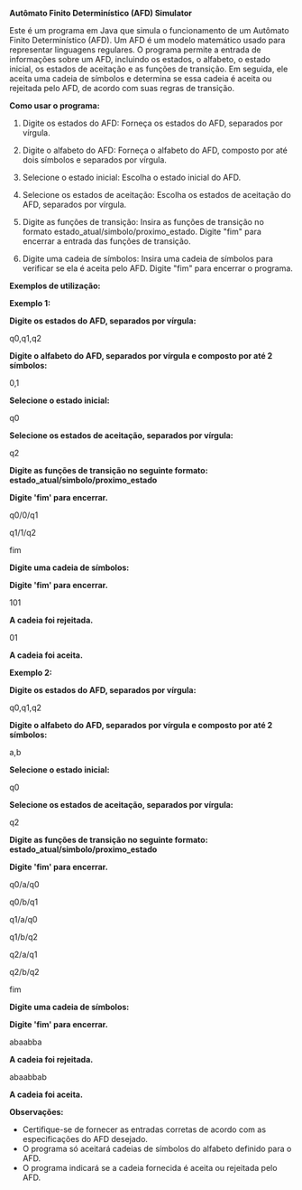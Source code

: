 **Autômato Finito Determinístico (AFD) Simulator**

Este é um programa em Java que simula o funcionamento de um Autômato Finito Determinístico (AFD). Um AFD é um modelo matemático usado para representar linguagens regulares. O programa permite a entrada de informações sobre um AFD, incluindo os estados, o alfabeto, o estado inicial, os estados de aceitação e as funções de transição. Em seguida, ele aceita uma cadeia de símbolos e determina se essa cadeia é aceita ou rejeitada pelo AFD, de acordo com suas regras de transição.

**Como usar o programa:**
1. Digite os estados do AFD: Forneça os estados do AFD, separados por vírgula.

2. Digite o alfabeto do AFD: Forneça o alfabeto do AFD, composto por até dois símbolos e separados por vírgula.

3. Selecione o estado inicial: Escolha o estado inicial do AFD.

4. Selecione os estados de aceitação: Escolha os estados de aceitação do AFD, separados por vírgula.

5. Digite as funções de transição: Insira as funções de transição no formato estado_atual/simbolo/proximo_estado. Digite "fim" para encerrar a entrada das funções de transição.

6. Digite uma cadeia de símbolos: Insira uma cadeia de símbolos para verificar se ela é aceita pelo AFD. Digite "fim" para encerrar o programa.

**Exemplos de utilização:**

**Exemplo 1:**

**Digite os estados do AFD, separados por vírgula:**

q0,q1,q2

**Digite o alfabeto do AFD, separados por vírgula e composto por até 2 símbolos:**

0,1

**Selecione o estado inicial:**

q0

**Selecione os estados de aceitação, separados por vírgula:**

q2

**Digite as funções de transição no seguinte formato: estado_atual/simbolo/proximo_estado**

**Digite 'fim' para encerrar.**

q0/0/q1

q1/1/q2

fim

**Digite uma cadeia de símbolos:**

**Digite 'fim' para encerrar.**

101

**A cadeia foi rejeitada.**

01

**A cadeia foi aceita.**

**Exemplo 2:**

**Digite os estados do AFD, separados por vírgula:**

q0,q1,q2

**Digite o alfabeto do AFD, separados por vírgula e composto por até 2 símbolos:**

a,b

**Selecione o estado inicial:** 

q0

**Selecione os estados de aceitação, separados por vírgula:** 

q2

**Digite as funções de transição no seguinte formato: estado_atual/simbolo/proximo_estado**

**Digite 'fim' para encerrar.**

q0/a/q0

q0/b/q1

q1/a/q0

q1/b/q2

q2/a/q1

q2/b/q2

fim

**Digite uma cadeia de símbolos:**

**Digite 'fim' para encerrar.**

abaabba

**A cadeia foi rejeitada.**

abaabbab

**A cadeia foi aceita.**

**Observações:**
- Certifique-se de fornecer as entradas corretas de acordo com as especificações do AFD desejado.
- O programa só aceitará cadeias de símbolos do alfabeto definido para o AFD.
- O programa indicará se a cadeia fornecida é aceita ou rejeitada pelo AFD.
